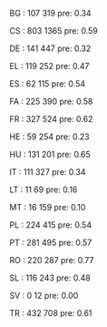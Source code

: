 

BG : 107 319 pre: 0.34

CS : 803 1365 pre: 0.59

DE : 141 447 pre: 0.32

EL : 119 252 pre: 0.47

ES : 62 115 pre: 0.54

FA : 225 390 pre: 0.58

FR : 327 524 pre: 0.62

HE : 59 254 pre: 0.23

HU : 131 201 pre: 0.65

IT : 111 327 pre: 0.34

LT : 11 69 pre: 0.16

MT : 16 159 pre: 0.10

PL : 224 415 pre: 0.54

PT : 281 495 pre: 0.57

RO : 220 287 pre: 0.77

SL : 116 243 pre: 0.48

SV : 0 12 pre: 0.00

TR : 432 708 pre: 0.61

